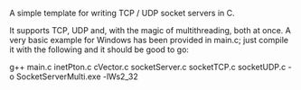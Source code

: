 A simple template for writing TCP / UDP socket servers in C.


It supports TCP, UDP and, with the magic of multithreading, both at once. A very basic example for Windows has been provided in main.c; just compile it with the following and it should be good to go:

g++ main.c inetPton.c cVector.c socketServer.c socketTCP.c socketUDP.c -o SocketServerMulti.exe -lWs2_32